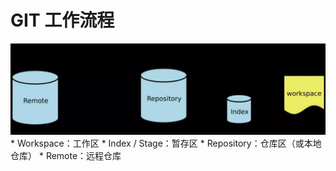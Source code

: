 # GIT 工作流程
![workspace](./git_workspace.jpg)
    * Workspace：工作区
    * Index / Stage：暂存区
    * Repository：仓库区（或本地仓库）
    * Remote：远程仓库
